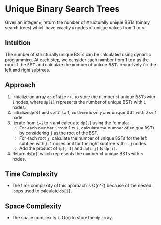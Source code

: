 # Unique Binary Search Trees
Given an integer `n`, return the number of structurally unique BSTs (binary search trees) which have exactly `n` nodes of unique values from 1 to `n`.

## Intuition
The number of structurally unique BSTs can be calculated using dynamic programming. At each step, we consider each number from 1 to `n` as the root of the BST and calculate the number of unique BSTs recursively for the left and right subtrees.

## Approach
1. Initialize an array `dp` of size `n+1` to store the number of unique BSTs with `i` nodes, where `dp[i]` represents the number of unique BSTs with `i` nodes.
2. Initialize `dp[0]` and `dp[1]` to 1, as there is only one unique BST with 0 or 1 node.
3. Iterate from `i=2` to `n` and calculate `dp[i]` using the formula:
   - For each number `j` from 1 to `i`, calculate the number of unique BSTs by considering `j` as the root of the BST.
   - For each root `j`, calculate the number of unique BSTs for the left subtree with `j-1` nodes and for the right subtree with `i-j` nodes.
   - Add the product of `dp[j-1]` and `dp[i-j]` to `dp[i]`.
4. Return `dp[n]`, which represents the number of unique BSTs with `n` nodes.

## Time Complexity
- The time complexity of this approach is O(n^2) because of the nested loops used to calculate `dp[i]`.

## Space Complexity
- The space complexity is O(n) to store the `dp` array.